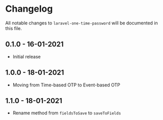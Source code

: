 # Changelog

All notable changes to `laravel-one-time-password` will be documented in this file.

## 0.1.0 - 16-01-2021

- Initial release

## 1.0.0 - 18-01-2021

- Moving from Time-based OTP to Event-based OTP

## 1.1.0 - 18-01-2021

- Rename method from `fieldsToSave` to `saveToFields`
